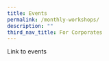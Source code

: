 ```yaml
---
title: Events
permalink: /monthly-workshops/
description: ""
third_nav_title: For Corporates
---
```


Link to events